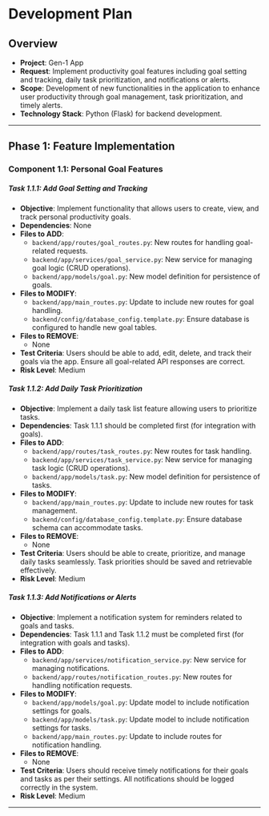 # Development Plan

## Overview
- **Project**: Gen-1 App
- **Request**: Implement productivity goal features including goal setting and tracking, daily task prioritization, and notifications or alerts.
- **Scope**: Development of new functionalities in the application to enhance user productivity through goal management, task prioritization, and timely alerts.
- **Technology Stack**: Python (Flask) for backend development.

---

## Phase 1: Feature Implementation

### Component 1.1: Personal Goal Features

##### Task 1.1.1: Add Goal Setting and Tracking
- **Objective**: Implement functionality that allows users to create, view, and track personal productivity goals.
- **Dependencies**: None
- **Files to ADD**:
  - `backend/app/routes/goal_routes.py`: New routes for handling goal-related requests.
  - `backend/app/services/goal_service.py`: New service for managing goal logic (CRUD operations).
  - `backend/app/models/goal.py`: New model definition for persistence of goals.
- **Files to MODIFY**:
  - `backend/app/main_routes.py`: Update to include new routes for goal handling.
  - `backend/config/database_config.template.py`: Ensure database is configured to handle new goal tables.
- **Files to REMOVE**: 
  - None
- **Test Criteria**: Users should be able to add, edit, delete, and track their goals via the app. Ensure all goal-related API responses are correct.
- **Risk Level**: Medium

##### Task 1.1.2: Add Daily Task Prioritization
- **Objective**: Implement a daily task list feature allowing users to prioritize tasks.
- **Dependencies**: Task 1.1.1 should be completed first (for integration with goals).
- **Files to ADD**:
  - `backend/app/routes/task_routes.py`: New routes for task handling.
  - `backend/app/services/task_service.py`: New service for managing task logic (CRUD operations).
  - `backend/app/models/task.py`: New model definition for persistence of tasks.
- **Files to MODIFY**:
  - `backend/app/main_routes.py`: Update to include new routes for task management.
  - `backend/config/database_config.template.py`: Ensure database schema can accommodate tasks.
- **Files to REMOVE**:
  - None
- **Test Criteria**: Users should be able to create, prioritize, and manage daily tasks seamlessly. Task priorities should be saved and retrievable effectively.
- **Risk Level**: Medium

##### Task 1.1.3: Add Notifications or Alerts
- **Objective**: Implement a notification system for reminders related to goals and tasks.
- **Dependencies**: Task 1.1.1 and Task 1.1.2 must be completed first (for integration with goals and tasks).
- **Files to ADD**:
  - `backend/app/services/notification_service.py`: New service for managing notifications.
  - `backend/app/routes/notification_routes.py`: New routes for handling notification requests.
- **Files to MODIFY**:
  - `backend/app/models/goal.py`: Update model to include notification settings for goals.
  - `backend/app/models/task.py`: Update model to include notification settings for tasks.
  - `backend/app/main_routes.py`: Update to include routes for notification handling.
- **Files to REMOVE**:
  - None
- **Test Criteria**: Users should receive timely notifications for their goals and tasks as per their settings. All notifications should be logged correctly in the system.
- **Risk Level**: Medium

---
